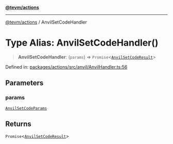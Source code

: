 [**@tevm/actions**](../README.md)

***

[@tevm/actions](../globals.md) / AnvilSetCodeHandler

# Type Alias: AnvilSetCodeHandler()

> **AnvilSetCodeHandler**: (`params`) => `Promise`\<[`AnvilSetCodeResult`](AnvilSetCodeResult.md)\>

Defined in: [packages/actions/src/anvil/AnvilHandler.ts:56](https://github.com/evmts/tevm-monorepo/blob/main/packages/actions/src/anvil/AnvilHandler.ts#L56)

## Parameters

### params

[`AnvilSetCodeParams`](AnvilSetCodeParams.md)

## Returns

`Promise`\<[`AnvilSetCodeResult`](AnvilSetCodeResult.md)\>
